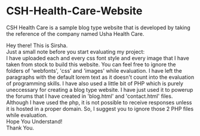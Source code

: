 # CSH-Health-Care-Website
CSH Health Care is a sample blog type website that is developed by taking the reference of the company named Usha Health Care.

Hey there!
This is Sirsha. 
<br>Just a small note before you start evaluating my project:
<br>I have uploaded each and every css font style and every image that I have taken from stock to build this website. You can feel free to ignore the folders of 'webfonts', 'css' and 'images' while evaluation. I have left the paragraphs with the default lorem text as it doesn't count into the evaluation of programming skills. I have also used a little bit of PHP which is purely uneccessary for creating a blog type website. I have just used it to powerup the forums that I have created in 'blog.html' and 'contact.html' files. Although I have used the php, it is not possible to receive responses unless it is hosted in a proper domain. So, I suggest you to ignore those 2 PHP files while evaluation.
<br>Hope You Understand!
<br>Thank You.
